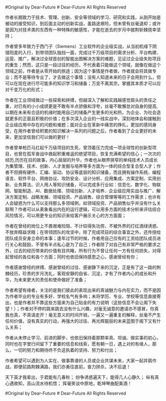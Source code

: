 #Original by Dear-Future # Dear-Future All Rights Reserved

作者长期致力于技术、管理、创新、安全等领域的学习、研究和实践，从刚开始是被动的接受知识，到后面主动的创新实战，虽路途艰险，但未曾有丝毫退却；或许是因为对技术类的东西有一种特殊的敏感性，才能在逝去的岁月中披荆斩棘侥幸坚持；

作者曾多年致力于西门子（Siemens）工业软件的企业级实战，从当初机缘下阴错阳差的入行，到带领团队独挡一面，完成过千万级项目的需求分析、平台构建、运营、推广，解决过全球首创的智能出图解决方案的难题，见证过企业级失败项目的重生；然而，这只是一段过往的经历，不代表着只能做这个领域，就像在做这个领域之前，作者是从零开始的旅途；因为这个事情是作者做，作者就会将其做专业；而不是等待专业了，才去做这个事情；没有人知道未来的日子会用到什么，但可以在现在进行尽可能多的知识学习和储备；万变不离其宗，掌握其本质才可以应对千变万化的形式；

作者在工业领域做过一些探索和拼搏，但越深入了解和实践越感觉肩头的责任之重，对已有的小小成绩更是不敢有半点骄傲和浮夸，丝毫不敢懈怠对自身的提高,以期在未来有合适的机缘时能用自己的储备产生更多的光和热，为企业、为社会造就更多的正面且积极的价值；在多次深入企业的一线实战中，深刻地体会和接触到企业级应用中存在的问题和难题；面对企业在革新中痛苦的挣扎，更加的感同身受，在用作者曾经积累的知识解决一系列的问题之后，作者看到了企业更好的未来，更加坚信我们可以做的更好！

作者曾单枪匹马扛起千万级项目的生死，曾顶着压力完成一项全球性的创新型项目，也曾在孤军奋战中救起积重难返的绝望项目，恢复充满希望的信心；一次次的经历,历历在目的故事，内心层层的升华，作者也从眼界狭窄的单纯技术人员成长为集管理、技术、创新、人才发掘与培养等多方面为一体的综合型复合型人才；作者不但拥有硬件、汇编、驱动、协议等底层的知识储备，而且拥有操作系统、编程语言、软件平台、网络协议、攻防安全、设计分析、应用集成、方案定制、实用创新、业务算法、识人用人等知识储备，可以完成多行业如：信息化、数字化、物联网、智能制造、AI、数据处理、领域创新、人才培养、企业级应用实战与推广、解决方案定制、战略发展、领域投资、产品销售、综合管理等等的工作需求；也许有人会疑惑为什么可以支持那么多领域例，如领域投资、产品销售似乎并没有什么关联啊？作者可以从表象看出内在的运行逻辑，可以用多方面的技术分析来评估综合风险情况，可以用更专业的知识来给客户展示关心的方方面面；

作者在曾经的岗位上不畏艰难险阻、不计较得失功劳、不被外界的灯红酒绿诱惑、不放弃精益求精；在带领团队的攻坚中，除了完成项目的综合事宜之外，还传授给团队成员安身立命的本事；逢年过节的时候，作者用自己仅有的工资给团队成员进行关心和鼓励，不曾有半点私心是为了自己；作者除了对自己有非常严格的要求之外，过去的经历带来的价值有目共睹，所有行为不曾让任何一方有任何损失，对得起曾经的各位和各个方面；同时也依旧保持感恩之心，感谢曾经有你；

作者感谢曾经的拼搏、感谢曾经的过往、感谢静下来的沉淀，正是有了这一路的荆棘经历，珍贵的岁月洗礼，客观安静的自省、沉淀，才有了作者内心的成长和升华，为未来更大的责任和使命做好了准备；

作者希望有缘者，关注的是我们彼此的表现出来的真诚魅力与内在实力，而不是因为作者毕业的专业有多好、学校名气有多响；未将学历、专业、学校等信息直接寄出，也是作者并不靠这些方面来为自己贴金的有力说明（这些信息不会让阁下失望！）；作者对不停的跳来跳去没有什么兴趣，对毫无诚意的邀请亦不感冒，你真我也真，不真请走开！毫无意义的时间开销，一遍又一遍重复的解释，丝毫不产生任何价值，没有真实的行动，再强大的过往、再光辉靓丽的未来蓝图于阁下又有什么关系；

作者从未停止学习、前进的脚步，也依旧保持着那颗率真、坦诚、做实事的初心，同时也在字里行间留下了重要的信息和线索，愿有朝一日，遇上对的有缘人，那么，一切的努力和期待终不负这执着的坚持、努力和付出；

作者希望可以遇到为人实在、做事靠谱的人员或企业共谋未来，大家一起并肩作战，即便前路荆棘满路，我们亦勇往直前，奋力拼杀，决不后退！

天下英才我辈出，于君能有几春秋；
纷争诱惑遍天下，能得几人心静久；
纵有真心遇故知，高山流水待机悟；
挥毫笑谈中原地，乾坤琴曲配美酒！


#Original by Dear-Future # Dear-Future All Rights Reserved
